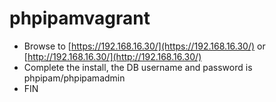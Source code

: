 # phpipamvagrant


* Browse to [https://192.168.16.30/](https://192.168.16.30/) or [http://192.168.16.30/](http://192.168.16.30/)
* Complete the install, the DB username and password is phpipam/phpipamadmin
* FIN
